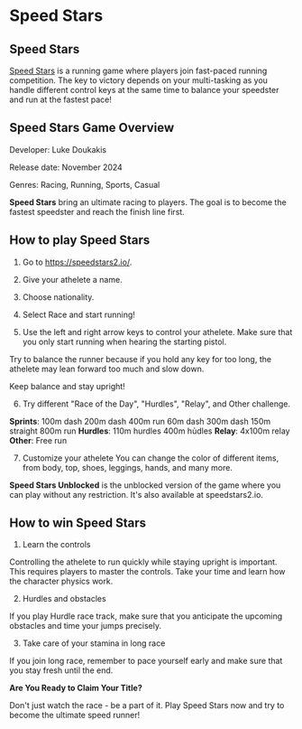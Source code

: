 # Speed Stars
## Speed Stars

[Speed Stars](https://speedstars2.io/) is a running game where players join fast-paced running competition. The key to victory depends on your multi-tasking as you handle different control keys at the same time to balance your speedster and run at the fastest pace!

## Speed Stars Game Overview

Developer: Luke Doukakis

Release date: November 2024

Genres: Racing, Running, Sports, Casual

**Speed Stars** bring an ultimate racing to players. The goal is to become the fastest speedster and reach the finish line first. 

## How to play Speed Stars

1. Go to https://speedstars2.io/.

2. Give your athelete a name.

3. Choose nationality.

4. Select Race and start running!

5. Use the left and right arrow keys to control your athelete. Make sure that you only start running when hearing the starting pistol.

Try to balance the runner because if you hold any key for too long, the athelete may lean forward too much and slow down.

Keep balance and stay upright!

6. Try different "Race of the Day", "Hurdles", "Relay", and Other challenge.

**Sprints**:
100m dash
200m dash
400m run
60m dash
300m dash
150m straight
800m run
**Hurdles**:
110m hurdles
400m hủdles
**Relay**:
4x100m relay
**Other**:
Free run

7. Customize your athelete
You can change the color of different items, from body, top, shoes, leggings, hands, and many more.

**Speed Stars Unblocked** is the unblocked version of the game where you can play without any restriction. It's also available at speedstars2.io.

## How to win Speed Stars

1. Learn the controls

Controlling the athelete to run quickly while staying upright is important. This requires players to master the controls. Take your time and learn how the character physics work.

2. Hurdles and obstacles

If you play Hurdle race track, make sure that you anticipate the upcoming obstacles and time your jumps precisely.

3. Take care of your stamina in long race

If you join long race, remember to pace yourself early and make sure that you stay fresh until the end.

**Are You Ready to Claim Your Title?**

Don't just watch the race - be a part of it. Play Speed Stars now and try to become the ultimate speed runner! 


